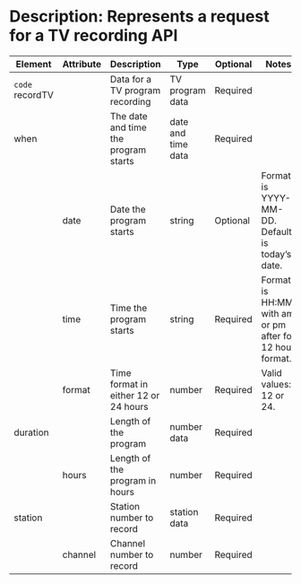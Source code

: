 
# Description: Represents a request for a TV recording API

| Element | Attribute | Description | Type | Optional | Notes |
|---|---|---|---|---|---|
| `code` recordTV | | Data for a TV program recording | TV program data | Required | |
| when | | The date and time the program starts | date and time data | Required | |
| | date | Date the program starts | string | Optional | Format is YYYY-MM-DD. Default is today’s date. |
| | time | Time the program starts | string | Required | Format is HH:MM, with am or pm after for 12 hour format. |
| | format | Time format in either 12 or 24 hours | number | Required | Valid values: 12 or 24. |
| duration | | Length of the program | number data | Required | |
| | hours | Length of the program in hours | number | Required | |
| station | | Station number to record | station data | Required | |
| | channel | Channel number to record | number | Required | |